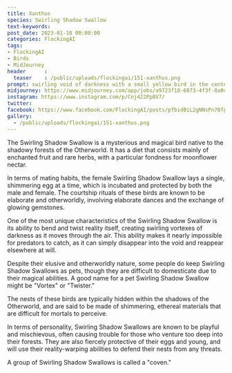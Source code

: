 ```yaml
---
title: Xanthus
species: Swirling Shadow Swallow
text-keywords: 
post_date: 2023-01-18 00:00:00
categories: FlockingAI
tags:
- FlockingAI
- Birds
- MidJourney 
header      :
  teaser    : /public/uploads/flockingai/151-xanthus.png
prompt: swirling void of darkness with a small yellow bird in the center trying to escape , on a white background
midjourney: https://www.midjourney.com/app/jobs/a9723f18-6873-4f3f-8a0c-ffdb4e154aa9
instagram: https://www.instagram.com/p/Cnj422PpBV7/
twitter: 
facebook: https://www.facebook.com/FlockingAI/posts/pfbid0iL2gNNsPn78fp3rbog9u2GaUpeHmRuSaX9kA7TeFtSwCdT8U1BVZE17czPfx7vNal
gallery: 
  - /public/uploads/flockingai/151-xanthus.png
---
```


The Swirling Shadow Swallow is a mysterious and magical bird native to the shadowy forests of the Otherworld. It has a diet that consists mainly of enchanted fruit and rare herbs, with a particular fondness for moonflower nectar.

In terms of mating habits, the female Swirling Shadow Swallow lays a single, shimmering egg at a time, which is incubated and protected by both the male and female. The courtship rituals of these birds are known to be elaborate and otherworldly, involving elaborate dances and the exchange of glowing gemstones.

One of the most unique characteristics of the Swirling Shadow Swallow is its ability to bend and twist reality itself, creating swirling vortexes of darkness as it moves through the air. This ability makes it nearly impossible for predators to catch, as it can simply disappear into the void and reappear elsewhere at will.

Despite their elusive and otherworldly nature, some people do keep Swirling Shadow Swallows as pets, though they are difficult to domesticate due to their magical abilities. A good name for a pet Swirling Shadow Swallow might be "Vortex" or "Twister."

The nests of these birds are typically hidden within the shadows of the Otherworld, and are said to be made of shimmering, ethereal materials that are difficult for mortals to perceive.

In terms of personality, Swirling Shadow Swallows are known to be playful and mischievous, often causing trouble for those who venture too deep into their forests. They are also fiercely protective of their eggs and young, and will use their reality-warping abilities to defend their nests from any threats.

A group of Swirling Shadow Swallows is called a "coven."
